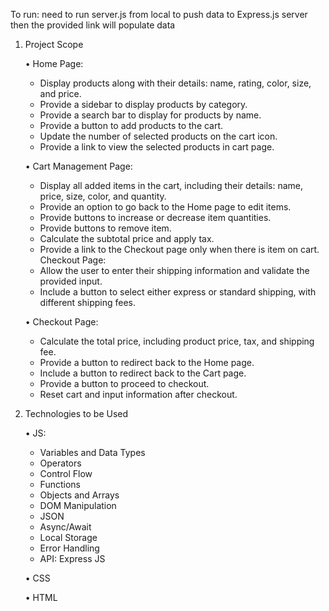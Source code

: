 To run: need to run server.js from local to push data to Express.js server then the provided link will populate data

1. Project Scope

    • Home Page:
      - Display products along with their details: name, rating, color, size, and price.
      - Provide a sidebar to display products by category.
      - Provide a search bar to display for products by name.
      - Provide a button to add products to the cart.
      - Update the number of selected products on the cart icon.
      - Provide a link to view the selected products in cart page.
        
    • Cart Management Page:
      - Display all added items in the cart, including their details: name, price, size, color, and quantity.
      - Provide an option to go back to the Home page to edit items.
      - Provide buttons to increase or decrease item quantities.
      - Provide buttons to remove item.
      - Calculate the subtotal price and apply tax.
      - Provide a link to the Checkout page only when there is item on cart. Checkout Page:
      - Allow the user to enter their shipping information and validate the provided input.
      - Include a button to select either express or standard shipping, with different shipping fees.
        
    • Checkout Page:
      - Calculate the total price, including product price, tax, and shipping fee.
      - Provide a button to redirect back to the Home page.
      - Include a button to redirect back to the Cart page.
      - Provide a button to proceed to checkout.
      - Reset cart and input information after checkout.
3. Technologies to be Used

   • JS: 
    - Variables and Data Types
    - Operators
    - Control Flow
    - Functions
    - Objects and Arrays
    - DOM Manipulation
    - JSON
    - Async/Await
    - Local Storage
    - Error Handling
    - API: Express JS
   
   • CSS
   
   • HTML
